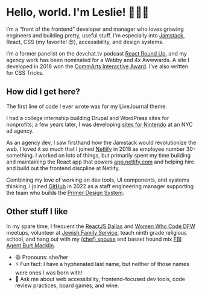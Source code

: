 # Hello, world. I'm Leslie! 👩🏻‍💻

I’m a “front of the frontend” developer and manager who loves growing engineers and building pretty, useful stuff. I'm especially into [Jamstack](https://jamstack.org/), React, CSS (my favorite! 😍), accessibility, and design systems.

I’m a former panelist on the devchat.tv podcast [React Round Up](https://reactroundup.com/hosts/lesliecohn-wein), and my agency work has been nominated for a Webby and 4x Awwwards. A site I developed in 2018 won the [CommArts Interactive Award](https://www.commarts.com/project/26022/the-parker-palm-springs). I’ve also written for CSS Tricks.

## How did I get here?
The first line of code I ever wrote was for my LiveJournal theme. 

I had a college internship building Drupal and WordPress sites for nonprofits; a few years later, I was developing [sites for Nintendo](https://web.archive.org/web/20150312155138/http://nesremix.nintendo.com/) at an NYC ad agency.

As an agency dev, I saw firsthand how the Jamstack would revolutionize the web. I loved it so much that I joined [Netlify](https://netlify.com) in 2018 as employee number 30-something. I worked on lots of things, but primarily spent my time building and maintaining the React app that powers [app.netlify.com](https://app.netlify.com) and helping hire and build out the frontend discpline at Netlify.

Combining my love of working on dev tools, UI components, and systems thinking, I joined [GitHub](https://github.com) in 2022 as a staff engineering manager supporting the team who builds the [Primer Design System](https://primer.style/).

## Other stuff I like
In my spare time, I frequent the [ReactJS Dallas](http://meetup.com/reactjsdallas) and [Women Who Code DFW](https://www.womenwhocode.com/dfw) meetups, volunteer at [Jewish Family Service](https://jfsdallas.org/), teach ninth grade religious school, and hang out with my [(chef) spouse](http://www.thejoyfulbelly.com/) and basset hound mix [FBI Agent Burt Macklin](https://www.instagram.com/dammitmacklin/).

- 😄 Pronouns: she/her
- ⚡ Fun fact: I have a hyphenated last name, but neither of those names were ones I was born with!
- 💬 Ask me about web accessibility, frontend-focused dev tools, code review practices, board games, and wine.
